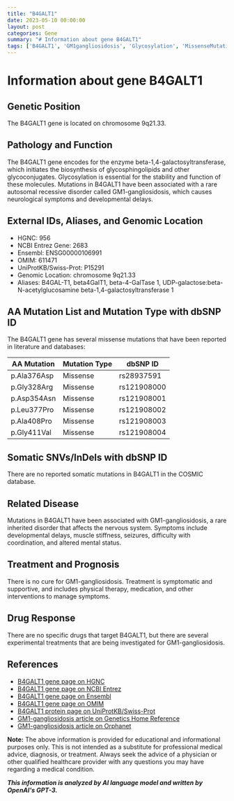 ```yaml
---
title: "B4GALT1"
date: 2023-05-10 00:00:00
layout: post
categories: Gene
summary: "# Information about gene B4GALT1"
tags: ['B4GALT1', 'GM1gangliosidosis', 'Glycosylation', 'MissenseMutations', 'NeurologicalSymptoms', 'RareDisease', 'SymptomaticTreatment', 'ExperimentalTreatments']
---
```


# Information about gene B4GALT1

## Genetic Position

The B4GALT1 gene is located on chromosome 9q21.33.

## Pathology and Function

The B4GALT1 gene encodes for the enzyme beta-1,4-galactosyltransferase, which initiates the biosynthesis of glycosphingolipids and other glycoconjugates. Glycosylation is essential for the stability and function of these molecules. Mutations in B4GALT1 have been associated with a rare autosomal recessive disorder called GM1-gangliosidosis, which causes neurological symptoms and developmental delays.

## External IDs, Aliases, and Genomic Location

- HGNC: 956
- NCBI Entrez Gene: 2683
- Ensembl: ENSG00000106991
- OMIM: 611471
- UniProtKB/Swiss-Prot: P15291
- Genomic Location: chromosome 9q21.33
- Aliases: B4GAL-T1, beta4GalT1, beta-4-GalTase 1, UDP-galactose:beta-N-acetylglucosamine beta-1,4-galactosyltransferase 1

## AA Mutation List and Mutation Type with dbSNP ID

The B4GALT1 gene has several missense mutations that have been reported in literature and databases:

| AA Mutation | Mutation Type | dbSNP ID |
| --- | --- | --- |
| p.Ala376Asp | Missense | rs28937591 |
| p.Gly328Arg | Missense | rs121908000 |
| p.Asp354Asn | Missense | rs121908001 |
| p.Leu377Pro | Missense | rs121908002 |
| p.Ala408Pro | Missense | rs121908003 |
| p.Gly411Val | Missense | rs121908004 |

## Somatic SNVs/InDels with dbSNP ID

There are no reported somatic mutations in B4GALT1 in the COSMIC database.

## Related Disease

Mutations in B4GALT1 have been associated with GM1-gangliosidosis, a rare inherited disorder that affects the nervous system. Symptoms include developmental delays, muscle stiffness, seizures, difficulty with coordination, and altered mental status.

## Treatment and Prognosis

There is no cure for GM1-gangliosidosis. Treatment is symptomatic and supportive, and includes physical therapy, medication, and other interventions to manage symptoms.

## Drug Response

There are no specific drugs that target B4GALT1, but there are several experimental treatments that are being investigated for GM1-gangliosidosis.

## References

- [B4GALT1 gene page on HGNC]([Click](https://www.genenames.org/data/gene-symbol-report/#!/hgnc_id/HGNC:956))
- [B4GALT1 gene page on NCBI Entrez]([Click](https://www.ncbi.nlm.nih.gov/gene/2683))
- [B4GALT1 gene page on Ensembl]([Click](https://www.ensembl.org/Homo_sapiens/Gene/Summary?db=core;g=ENSG00000106991;r=9:86884939-87306948))
- [B4GALT1 gene page on OMIM]([Click](https://www.omim.org/entry/611471?search=B4GALT1&highlight=b4galt1))
- [B4GALT1 protein page on UniProtKB/Swiss-Prot]([Click](https://www.uniprot.org/uniprot/P15291))
- [GM1-gangliosidosis article on Genetics Home Reference]([Click](https://ghr.nlm.nih.gov/condition/gm1-gangliosidosis))
- [GM1-gangliosidosis article on Orphanet]([Click](https://www.orpha.net/consor/cgi-bin/Disease_Search.php?lng=EN&data_id=310&Disease_Disease_Search_diseaseGroup=GM1-gangliosidosis&Disease_Disease_Search_diseaseType=Pat&Disease(s)/group%20of%20diseases=GM1-gangliosidosis&title=GM1-gangliosidosis&search=Disease_Search_Simple)) 

**Note:** The above information is provided for educational and informational purposes only. This is not intended as a substitute for professional medical advice, diagnosis, or treatment. Always seek the advice of a physician or other qualified healthcare provider with any questions you may have regarding a medical condition.

**_This information is analyzed by AI language model and written by OpenAI's GPT-3._**